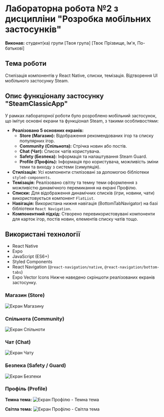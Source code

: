 # Лабораторна робота №2 з дисципліни "Розробка мобільних застосунків"

**Виконав:** студент(ка) групи [Твоя група] [Твоє Прізвище, Ім'я, По-батькові]

## Тема роботи
Стилізація компонентів у React Native, списки, темізація. Відтворення UI мобільного застосунку Steam.

## Опис функціоналу застосунку "SteamClassicApp"
У рамках лабораторної роботи було розроблено мобільний застосунок, що імітує основні екрани та функціонал Steam, з такими особливостями:

* **Реалізовано 5 основних екранів:**
    * **Store (Магазин):** Відображення рекомендованих ігор та списку популярних ігор.
    * **Community (Спільнота):** Стрічка новин або постів.
    * **Chat (Чат):** Список чатів користувача.
    * **Safety (Безпека):** Інформація та налаштування Steam Guard.
    * **Profile (Профіль):** Інформація про користувача, можливість зміни теми та виходу з системи (симуляція).
* **Стилізація:** Усі компоненти стилізовані за допомогою бібліотеки `styled-components`.
* **Темізація:** Реалізовано світлу та темну теми оформлення з можливістю динамічного перемикання на екрані Профілю.
* **Списки:** Для відображення динамічних списків (ігри, новини, чати) використовується компонент `FlatList`.
* **Навігація:** Використана нижня навігація (BottomTabNavigator) на базі бібліотеки `React Navigation`.
* **Компонентний підхід:** Створено перевикористовувані компоненти для карток ігор, постів новин, елементів списку чатів тощо.

## Використані технології
* React Native
* Expo
* JavaScript (ES6+)
* Styled Components
* React Navigation (`@react-navigation/native`, `@react-navigation/bottom-tabs`)
* Expo Vector Icons
Нижче наведено скріншоти реалізованих екранів застосунку.

### Магазин (Store)
![Екран Магазину](assets/images/store.jpg)

### Спільнота (Community)
![Екран Спільноти](assets/images/community.jpg)

### Чат (Chat)
![Екран Чату](assets/images/chat.jpg)

### Безпека (Safety / Guard)
![Екран Безпеки](assets/images/guard.jpg)

### Профіль (Profile)

**Темна тема:**
![Екран Профілю - Темна тема](assets/images/profileDark.jpg)

**Світла тема:**
![Екран Профілю - Світла тема](assets/images/profileWhite.jpg)